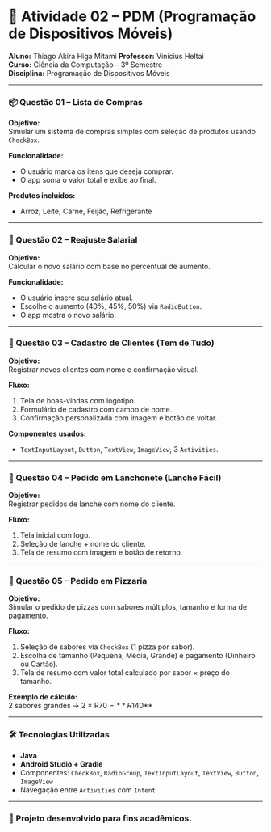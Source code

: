 # 📱 Atividade 02 – PDM (Programação de Dispositivos Móveis)

**Aluno:** Thiago Akira Higa Mitami
**Professor:** Vinicius Heltai  
**Curso:** Ciência da Computação – 3º Semestre  
**Disciplina:** Programação de Dispositivos Móveis

---

### 📦 Questão 01 – Lista de Compras

**Objetivo:**  
Simular um sistema de compras simples com seleção de produtos usando `CheckBox`.

**Funcionalidade:**  
- O usuário marca os itens que deseja comprar.
- O app soma o valor total e exibe ao final.

**Produtos incluídos:**
- Arroz, Leite, Carne, Feijão, Refrigerante

---

### 💸 Questão 02 – Reajuste Salarial

**Objetivo:**  
Calcular o novo salário com base no percentual de aumento.

**Funcionalidade:**  
- O usuário insere seu salário atual.
- Escolhe o aumento (40%, 45%, 50%) via `RadioButton`.
- O app mostra o novo salário.

---

### 👤 Questão 03 – Cadastro de Clientes (Tem de Tudo)

**Objetivo:**  
Registrar novos clientes com nome e confirmação visual.

**Fluxo:**
1. Tela de boas-vindas com logotipo.
2. Formulário de cadastro com campo de nome.
3. Confirmação personalizada com imagem e botão de voltar.

**Componentes usados:**
- `TextInputLayout`, `Button`, `TextView`, `ImageView`, 3 `Activities`.

---

### 🍔 Questão 04 – Pedido em Lanchonete (Lanche Fácil)

**Objetivo:**  
Registrar pedidos de lanche com nome do cliente.

**Fluxo:**
1. Tela inicial com logo.
2. Seleção de lanche + nome do cliente.
3. Tela de resumo com imagem e botão de retorno.

---

### 🍕 Questão 05 – Pedido em Pizzaria

**Objetivo:**  
Simular o pedido de pizzas com sabores múltiplos, tamanho e forma de pagamento.

**Fluxo:**
1. Seleção de sabores via `CheckBox` (1 pizza por sabor).
2. Escolha de tamanho (Pequena, Média, Grande) e pagamento (Dinheiro ou Cartão).
3. Tela de resumo com valor total calculado por sabor × preço do tamanho.

**Exemplo de cálculo:**  
2 sabores grandes → 2 × R$70 = **R$140**

---

### 🛠️ Tecnologias Utilizadas
- **Java**
- **Android Studio + Gradle**
- Componentes: `CheckBox`, `RadioGroup`, `TextInputLayout`, `TextView`, `Button`, `ImageView`
- Navegação entre `Activities` com `Intent`

---

### 🚀 Projeto desenvolvido para fins acadêmicos.
